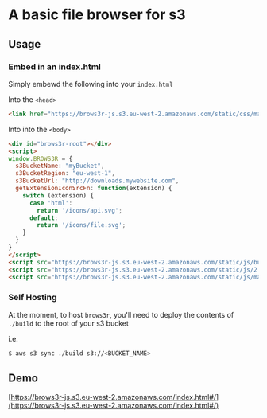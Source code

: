# A basic file browser for s3

## Usage

### Embed in an index.html

Simply embewd the following into your `index.html`

Into the `<head>`

```html
<link href="https://brows3r-js.s3.eu-west-2.amazonaws.com/static/css/main.chunk.css" rel="stylesheet">
```

Into into the `<body>`

```html
<div id="brows3r-root"></div>
<script>
window.BROWS3R = {
  s3BucketName: "myBucket",
  s3BucketRegion: "eu-west-1",
  s3BucketUrl: "http://downloads.mywebsite.com",
  getExtensionIconSrcFn: function(extension) {
    switch (extension) {
      case 'html':
        return '/icons/api.svg';
      default:
        return '/icons/file.svg';
    }
  }  
}
</script>
<script src="https://brows3r-js.s3.eu-west-2.amazonaws.com/static/js/bundle.js"></script>
<script src="https://brows3r-js.s3.eu-west-2.amazonaws.com/static/js/2.chunk.js"></script>
<script src="https://brows3r-js.s3.eu-west-2.amazonaws.com/static/js/main.chunk.js"></script>
```

### Self Hosting

At the moment, to host `brows3r`, you'll need to deploy the contents of `./build` to the root of your s3 bucket

i.e.
```sh
$ aws s3 sync ./build s3://<BUCKET_NAME>
```

## Demo

[https://brows3r-js.s3.eu-west-2.amazonaws.com/index.html#/](https://brows3r-js.s3.eu-west-2.amazonaws.com/index.html#/)
